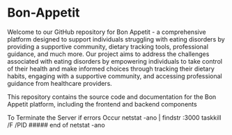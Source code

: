 # Bon-Appetit
Welcome to our GitHub repository for Bon Appetit - a comprehensive platform designed to support individuals struggling with eating disorders by providing a supportive community, dietary tracking tools, professional guidance, and much more. Our project aims to address the challenges associated with eating disorders by empowering individuals to take control of their health and make informed choices through tracking their dietary habits, engaging with a supportive community, and accessing professional guidance from healthcare providers.

This repository contains the source code and documentation for the Bon Appetit platform, including the frontend and backend components

To Terminate the Server if errors Occur
netstat -ano | findstr :3000
taskkill /F /PID ##### end of netstat -ano

